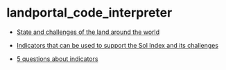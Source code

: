 # landportal_code_interpreter

* [State and challenges of the land around the world](https://htmlpreview.github.io/?https://raw.githubusercontent.com/asanchez75/landportal_code_interpreter/main/Land%20Indicators%20-%20EDA%20for%20%20state%20and%20challenges%20of%20the%20land%20.html)

* [Indicators that can be used to support the Sol Index and its challenges](https://htmlpreview.github.io/?https://raw.githubusercontent.com/asanchez75/landportal_code_interpreter/main/SOLIndex%20and%20Challenges.html)
  
* [5 questions about indicators](https://htmlpreview.github.io/?https://raw.githubusercontent.com/asanchez75/landportal_code_interpreter/main/5%20questions%20about%20indicators.html)
